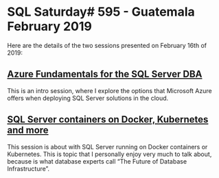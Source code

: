 # SQL Saturday# 595 - Guatemala February 2019

Here are the details of the two sessions presented on February 16th of 2019:

## [Azure Fundamentals for the SQL Server DBA](Azure%20Fundaments%20for%20the%20SQL%20Server%20DBA)
This is an intro session, where I explore the options that Microsoft Azure offers when deploying SQL Server solutions in the cloud.

## [SQL Server containers on Docker, Kubernetes and more](SQL%20Server%20containers%20on%20Docker%2C%20Kubernetes%20and%20more)
This session is about with SQL Server running on Docker containers or Kubernetes. This is topic that I personally enjoy very much to talk about, because is what database experts call “The Future of Database Infrastructure”.
